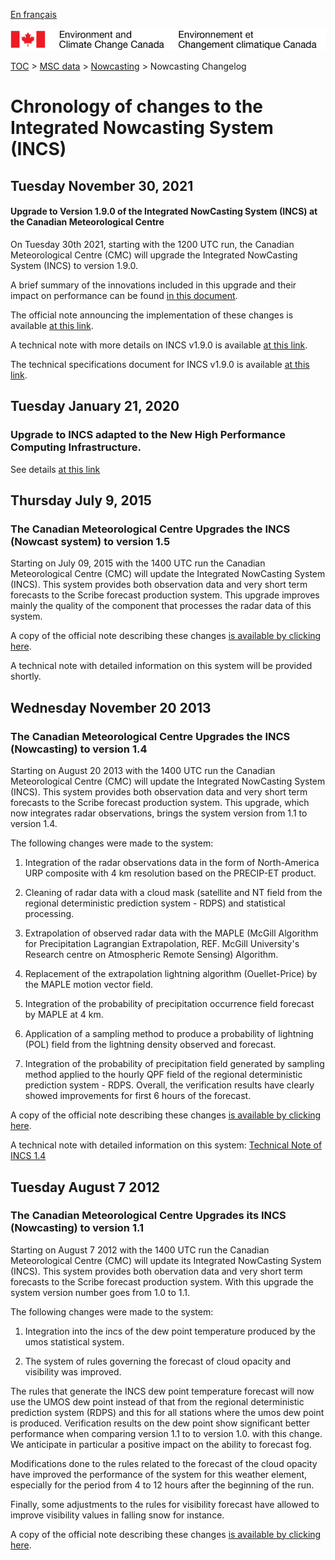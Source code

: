 [En français](changelog_nowcasting_fr.md)

![ECCC logo](../../img_eccc-logo.png)

[TOC](../../readme_en.md) > [MSC data](../readme_en.md) > [Nowcasting](readme_nowcasting_en.md) > Nowcasting Changelog

# Chronology of changes to the Integrated Nowcasting System (INCS)

## Tuesday November 30, 2021

#### Upgrade to Version 1.9.0 of the Integrated NowCasting System (INCS) at the Canadian Meteorological Centre

On Tuesday 30th 2021, starting with the 1200 UTC run, the Canadian Meteorological Centre (CMC) will upgrade the Integrated NowCasting System (INCS) to version 1.9.0.

A brief summary of the innovations included in this upgrade and their impact on performance can be found [in this document](https://collaboration.cmc.ec.gc.ca/cmc/cmoi/product_guide/docs/fact_sheets/factsheet_incs-190_e.pdf).

The official note announcing the implementation of these changes is available [at this link](http://dd.meteo.gc.ca/doc/genots/2021/11/29/NOCN03_CWAO_XXXXX).

A technical note with more details on INCS v1.9.0 is available [at this link](https://collaboration.cmc.ec.gc.ca/cmc/cmoi/product_guide/docs/tech_notes/technote_incs-190_e.pdf).

The technical specifications document for INCS v1.9.0 is available [at this link](https://collaboration.cmc.ec.gc.ca/cmc/cmoi/product_guide/docs/tech_specifications/tech_specifications_INCS_1.9.0_e.pdf).


## Tuesday January 21, 2020

### Upgrade to INCS adapted to the New High Performance Computing Infrastructure.

See details [at this link](../changelog_multisystems_en.md)

## Thursday July 9, 2015

### The Canadian Meteorological Centre Upgrades the INCS (Nowcast system) to version 1.5

Starting on July 09, 2015 with the 1400 UTC run the Canadian Meteorological Centre (CMC) will update the Integrated NowCasting System (INCS). This system provides both observation data and very short term forecasts to the Scribe forecast production system. This upgrade improves mainly the quality of the component that processes the radar data of this system.

A copy of the official note describing these changes [is available by clicking here](http://dd.weatheroffice.ec.gc.ca/doc/genots/2015/07/08/NOCN03_CWAO_081637___00169).

A technical note with detailed information on this system will be provided shortly.

## Wednesday November 20 2013

### The Canadian Meteorological Centre Upgrades the INCS (Nowcasting) to version 1.4

Starting on August 20 2013 with the 1400 UTC run the Canadian Meteorological Centre (CMC) will update the Integrated NowCasting System (INCS). This system provides both observation data and very short term forecasts to the Scribe forecast production system. This upgrade, which now integrates radar observations, brings the system version from 1.1 to version 1.4.

The following changes were made to the system:

1) Integration of the radar observations data in the form of North-America URP composite with 4 km resolution based on the PRECIP-ET product.

2) Cleaning of radar data with a cloud mask (satellite and NT field from the regional deterministic prediction system - RDPS) and statistical processing.

3) Extrapolation of observed radar data with the MAPLE (McGill Algorithm for Precipitation Lagrangian Extrapolation, REF. McGill University's Research centre on Atmospheric Remote Sensing) Algorithm.

4) Replacement of the extrapolation lightning algorithm (Ouellet-Price) by the MAPLE motion vector field.

5) Integration of the probability of precipitation occurrence field forecast by MAPLE at 4 km.

6) Application of a sampling method to produce a probability of lightning (POL) field from the lightning density observed and forecast.

7) Integration of the probability of precipitation field generated by sampling method applied to the hourly QPF field of the regional deterministic prediction system - RDPS.
Overall, the verification results have clearly showed improvements for first 6 hours of the forecast.

A copy of the official note describing these changes [is available by clicking here](http://dd.weatheroffice.ec.gc.ca/doc/genots/2013/11/15/NOCN03_CWAO_151902___00907).

A technical note with detailed information on this system: [Technical Note of INCS 1.4](https://collaboration.cmc.ec.gc.ca/cmc/cmoi/product_guide/docs/lib/technote_incs_20140502_e.pdf)


## Tuesday August 7 2012

### The Canadian Meteorological Centre Upgrades its INCS (Nowcasting) to version 1.1

Starting on August 7 2012 with the 1400 UTC run the Canadian Meteorological Centre (CMC) will update its Integrated NowCasting System (INCS). This system provides both obervation data and very short term forecasts to the Scribe forecast production system. With this upgrade the system version number goes from 1.0 to 1.1.

The following changes were made to the system:

1) Integration into the incs of the dew point temperature produced by the umos statistical system.

2) The system of rules governing the forecast of cloud opacity and visibility was improved.

The rules that generate the INCS dew point temperature forecast will now use the UMOS dew point instead of that from the regional deterministic prediction system (RDPS) and this for all stations where the umos dew point is produced. Verification results on the dew point show significant better performance when comparing version 1.1 to to version 1.0. with this change. We anticipate in particular a positive impact on the ability to forecast fog.

Modifications done to the rules related to the forecast of the cloud opacity have improved the performance of the system for this weather element, especially for the period from 4 to 12 hours after the beginning of the run.

Finally, some adjustments to the rules for visibility forecast have allowed to improve visibility values in falling snow for instance.

A copy of the official note describing these changes [is available by clicking here](http://dd.weatheroffice.ec.gc.ca/doc/genots/2012/07/31/NOCN03_CWAO_312128___01022).
